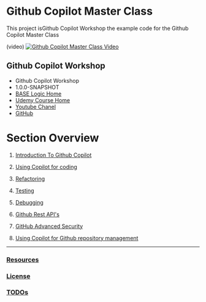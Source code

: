 # Github Copilot Master Class

This project isGithub Copilot Workshop the example code for the Github Copilot Master Class

(video)
[![Github Copilot Master Class Video](https://i0.wp.com/oksala.net/wp-content/uploads/2022/06/image-6.png?fit=1024%2C536&ssl=1)](http://www.youtube.com/watch?v=IgKDKUPfR1A "Official Release: Github Copilot Master Class")

## Github Copilot Workshop

* Github Copilot Workshop
* 1.0.0-SNAPSHOT
* [BASE Logic Home](https://baselogic.io)
* [Udemy Course Home](https://www.udemy.com/course/github_copilot_master_class)
* [Youtube Chanel](https://youtube.com/c/baselogic)
* [GitHub](https://github.com/mickknutson/github_copilot_master_class)


# Section Overview

1. [Introduction To Github Copilot](chapter01/README.md)

2. [Using Copilot for coding](chapter02/README.md)

3. [Refactoring](./chapter03/README.md)

4. [Testing](./chapter04/README.md)
5. [Debugging](./chapter05/README.md)
6. [Github Rest API's](./chapter01.00/README.md)
7. [GitHub Advanced Security](./chapter01.00/README.md)

8. [Using Copilot for Github repository management](chapter03/README.md)


---

### [Resources](docs/resources.md)
### [License](docs/license.md)
### [TODOs](docs/todo.md)
